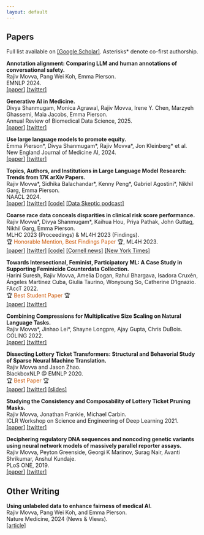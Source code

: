 ```yaml
---
layout: default
---
```


## Papers  

Full list available on [[Google Scholar]](https://scholar.google.com/citations?user=OLbbUjcAAAAJ&hl=en). Asterisks\* denote co-first authorship.  


**Annotation alignment: Comparing LLM and human annotations of conversational safety.**   
Rajiv Movva, Pang Wei Koh, Emma Pierson.  
EMNLP 2024.   
[[paper]](http://arxiv.org/abs/2406.06369) [[twitter]](https://x.com/rajivmovva/status/1800929570994171923)  


**Generative AI in Medicine.**  
Divya Shanmugam, Monica Agrawal, Rajiv Movva, Irene Y. Chen, Marzyeh Ghassemi, Maia Jacobs, Emma Pierson.  
Annual Review of Biomedical Data Science, 2025.  
[[paper]](https://arxiv.org/abs/2412.10337) [[twitter]](https://x.com/dmshanmugam/status/1869427161616265551)  


**Use large language models to promote equity.**  
Emma Pierson\*, Divya Shanmugam\*, Rajiv Movva\*, Jon Kleinberg\* et al.  
New England Journal of Medicine AI, 2024.  
[[paper]](https://arxiv.org/abs/2312.14804) [[twitter]](https://twitter.com/2plus2make5/status/1738240365210058796)  


**Topics, Authors, and Institutions in Large Language Model Research: Trends from 17K arXiv Papers.**   
Rajiv Movva\*, Sidhika Balachandar\*, Kenny Peng\*, Gabriel Agostini\*, Nikhil Garg, Emma Pierson.  
NAACL 2024.  
[[paper]](https://aclanthology.org/2024.naacl-long.67/) [[twitter]](https://twitter.com/rajivmovva/status/1683903070646960128) [[code]](https://github.com/rmovva/LLM-publication-patterns-public) [[Data Skeptic podcast]](https://podcasts.apple.com/au/podcast/arxiv-publication-patterns/id890348705?i=1000632314046)  


**Coarse race data conceals disparities in clinical risk score performance.**   
Rajiv Movva\*, Divya Shanmugam\*, Kaihua Hou, Priya Pathak, John Guttag, Nikhil Garg, Emma Pierson.  
MLHC 2023 (Proceedings) & ML4H 2023 (Findings).  
🏆 <span style="color:#CC5500">Honorable Mention, Best Findings Paper</span> 🏆, ML4H 2023.  
[[paper]](https://arxiv.org/abs/2304.09270) [[twitter]](https://twitter.com/rajivmovva/status/1651237859465080834) [[code]](https://github.com/rmovva/granular-race-disparities_MLHC23) [[Cornell news]](https://news.cornell.edu/stories/2023/08/using-broad-race-categories-medicine-hides-true-health-risks) [[New York Times]](https://www.nytimes.com/interactive/2024/02/25/us/census-race-ethnicity-middle-east-north-africa.html)  


**Towards Intersectional, Feminist, Participatory ML: A Case Study in Supporting Feminicide Counterdata Collection.**   
Harini Suresh, Rajiv Movva, Amelia Dogan, Rahul Bhargava, Isadora Cruxên, Ángeles Martinez Cuba, Giulia Taurino, Wonyoung So, Catherine D’Ignazio.  
FAccT 2022.  
🏆 <span style="color:#CC5500">Best Student Paper</span> 🏆  
[[paper]](https://dl.acm.org/doi/10.1145/3531146.3533132) [[twitter]](https://twitter.com/rajivmovva/status/1539172168269012992)  


**Combining Compressions for Multiplicative Size Scaling on Natural Language Tasks.**  
Rajiv Movva\*, Jinhao Lei\*, Shayne Longpre, Ajay Gupta, Chris DuBois.  
COLING 2022.  
[[paper]](https://aclanthology.org/2022.coling-1.252/) [[twitter]](https://twitter.com/rajivmovva/status/1574444670104526848)  


**Dissecting Lottery Ticket Transformers: Structural and Behavorial Study of Sparse Neural Machine Translation.**   
Rajiv Movva and Jason Zhao.  
BlackboxNLP @ EMNLP 2020.  
🏆 <span style="color:#CC5500">Best Paper</span> 🏆   
[[paper]](https://arxiv.org/abs/2009.13270) [[twitter]](https://twitter.com/rajivmovva/status/1311017289500766208) [[slides]](https://docs.google.com/presentation/d/1dVEXenyGF6Szxg8FPgua2sJQGWXvIdaBwKShS8jO8sM)  


**Studying the Consistency and Composability of Lottery Ticket Pruning Masks.**  
Rajiv Movva, Jonathan Frankle, Michael Carbin.  
ICLR Workshop on Science and Engineering of Deep Learning 2021.  
[[paper]](https://arxiv.org/abs/2104.14753) [[twitter]](https://twitter.com/rajivmovva/status/1390526193666072576)  
  
  
**Deciphering regulatory DNA sequences and noncoding genetic variants using neural network models of massively parallel reporter assays.**    
Rajiv Movva, Peyton Greenside, Georgi K Marinov, Surag Nair, Avanti Shrikumar, Anshul Kundaje.  
PLoS ONE, 2019.  
[[paper]](https://journals.plos.org/plosone/article?id=10.1371/journal.pone.0218073) [[twitter]](https://twitter.com/rajivmovva/status/1030495776093294593)  


## Other Writing

**Using unlabeled data to enhance fairness of medical AI.**  
Rajiv Movva, Pang Wei Koh, and Emma Pierson.  
Nature Medicine, 2024 (News & Views).  
[[article]](https://www.nature.com/articles/s41591-024-02892-0)  

<!-- ## Preprints, etc.

Accelerating single-cell genomic analysis with GPUs.  
Corey Nolet, Avantika Lal, Rajesh Ilango, Taurean Dyer, Rajiv Movva, John Zedlewski, Johnny Israeli.  
bioRxiv, 2022.  
_Completed during NVIDIA AI internship._  
[[paper]](https://www.biorxiv.org/content/10.1101/2022.05.26.493607v1.full) 

Fairness Deconstructed: A Sociotechnical View of 'Fair' Algorithms in Criminal Justice.  
arXiv, 2021.  
Rajiv Movva.  
_Final project for WGS.301 Feminist Theory at MIT._  
[[paper]](https://arxiv.org/abs/2106.13455)

In-silico Prediction of Synergistic Anti-Cancer Drug Combinations Using Multi-omics Data.  
Remzi Celebi, Oliver Bear Don’t Walk, Rajiv Movva, Semih Alpsoy, Michel Dumontier.  
Scientific Reports, 2019.  
[[paper]](https://www.nature.com/articles/s41598-019-45236-6)   -->

